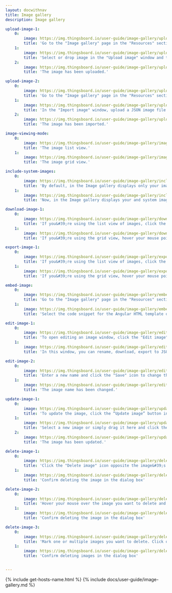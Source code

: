 ```yaml
---
layout: docwithnav
title: Image gallery
description: Image gallery

upload-image-1:
    0:
        image: https://img.thingsboard.io/user-guide/image-gallery/upload-image-1-ce.png
        title: 'Go to the "Image gallery" page in the "Resources" section. Then, click the “Upload image” button in the top right corner of the screen;'
    1:
        image: https://img.thingsboard.io/user-guide/image-gallery/upload-image-2-ce.png
        title: 'Select or drop image in the "Upload image" window and then click "Upload";'
    2:
        image: https://img.thingsboard.io/user-guide/image-gallery/upload-image-3-ce.png
        title: 'The image has been uploaded.'

upload-image-2:
    0:
        image: https://img.thingsboard.io/user-guide/image-gallery/upload-image-4-ce.png
        title: 'Go to the "Image gallery" page in the "Resources" section. Then, click the "Import image" icon in the top right corner of the screen;'
    1:
        image: https://img.thingsboard.io/user-guide/image-gallery/upload-image-5-ce.png
        title: 'In the "Import image" window, upload a JSON image file and click "Import";'
    2:
        image: https://img.thingsboard.io/user-guide/image-gallery/upload-image-6-ce.png
        title: 'The image has been imported.'

image-viewing-mode:
    0:
        image: https://img.thingsboard.io/user-guide/image-gallery/image-viewing-mode-1-ce.png
        title: 'The image list view.'
    1:
        image: https://img.thingsboard.io/user-guide/image-gallery/image-viewing-mode-2-ce.png
        title: 'The image grid view.'

include-system-images:
    0:
        image: https://img.thingsboard.io/user-guide/image-gallery/include-system-images-1-ce.png
        title: 'By default, in the Image gallery displays only your images. Enable the "Include system images" option to view your and the system&#39;s images'
    1:
        image: https://img.thingsboard.io/user-guide/image-gallery/include-system-images-2-ce.png
        title: 'Now, in the Image gallery displays your and system images.'

download-image-1:
    0:
        image: https://img.thingsboard.io/user-guide/image-gallery/download-image-1-ce.png
        title: 'If you&#39;re using the list view of images, click the "Download image" icon next to the image name that you want to export. The image in image file format will be saved to your PC.'
    1:
        image: https://img.thingsboard.io/user-guide/image-gallery/download-image-2-ce.png
        title: 'If you&#39;re using the grid view, hover your mouse pointer over the image you want to export and click the "Download image" icon. The image in image file format will be saved to your PC.'

export-image-1:
    0:
        image: https://img.thingsboard.io/user-guide/image-gallery/export-image-1-ce.png
        title: 'If you&#39;re using the list view of images, click the "Export image to JSON" icon next to the image name that you want to download. The image in JSON format will be saved to your PC.'
    1:
        image: https://img.thingsboard.io/user-guide/image-gallery/export-image-2-ce.png
        title: 'If you&#39;re using the grid view, hover your mouse pointer over the image you want to download and click the "Export image to JSON" icon. The image in JSON format will be saved to your PC.'

embed-image:
    0:
        image: https://img.thingsboard.io/user-guide/image-gallery/embed-image-1-ce.png
        title: 'Go to the "Image gallery" page in the "Resources" section. Click the "Embed image" icon of the corresponding image that you want to embed;'
    1:
        image: https://img.thingsboard.io/user-guide/image-gallery/embed-image-2-ce.png
        title: 'Select the code snippet for the Angular HTML template or for the components based on plain HTML, and copy the corresponding unique link for this image.'

edit-image-1:
    0:
        image: https://img.thingsboard.io/user-guide/image-gallery/edit-image-1-ce.png
        title: 'To open editing an image window, click the "Edit image" icon next to the image name that you want to edit;'
    1:
        image: https://img.thingsboard.io/user-guide/image-gallery/edit-image-2-ce.png
        title: 'In this window, you can rename, download, export to JSON, embed, and update image.'

edit-image-2:
    0:
        image: https://img.thingsboard.io/user-guide/image-gallery/edit-image-3-ce.png
        title: 'Enter a new name and click the "Save" icon to change the image name;'
    1:
        image: https://img.thingsboard.io/user-guide/image-gallery/edit-image-4-ce.png
        title: 'The image name has been changed.'

update-image-1:
    0:
        image: https://img.thingsboard.io/user-guide/image-gallery/update-image-1-ce.png
        title: 'To update the image, click the “Update image” button in the image editing window;'
    1:
        image: https://img.thingsboard.io/user-guide/image-gallery/update-image-2-ce.png
        title: 'Select a new image or simply drag it here and click the "Update" button;'
    2:
        image: https://img.thingsboard.io/user-guide/image-gallery/update-image-3-ce.png
        title: 'The image has been updated.'

delete-image-1:
    0:
        image: https://img.thingsboard.io/user-guide/image-gallery/delete-image-1-ce.png
        title: 'Click the "Delete image" icon opposite the image&#39;s name you want to delete;'
    1:
        image: https://img.thingsboard.io/user-guide/image-gallery/delete-image-2-ce.png
        title: 'Confirm deleting the image in the dialog box'

delete-image-2:
    0:
        image: https://img.thingsboard.io/user-guide/image-gallery/delete-image-3-ce.png
        title: 'Hover your mouse over the image you want to delete and click the "Delete image" icon;'
    1:
        image: https://img.thingsboard.io/user-guide/image-gallery/delete-image-4-ce.png
        title: 'Confirm deleting the image in the dialog box'

delete-image-3:
    0:
        image: https://img.thingsboard.io/user-guide/image-gallery/delete-image-5-ce.png
        title: 'Mark one or multiple images you want to delete. Click on the "Delete" bin icon in the top right corner;'
    1:
        image: https://img.thingsboard.io/user-guide/image-gallery/delete-image-6-ce.png
        title: 'Confirm deleting images in the dialog box'


---
```


{% include get-hosts-name.html %}
{% include docs/user-guide/image-gallery.md %}